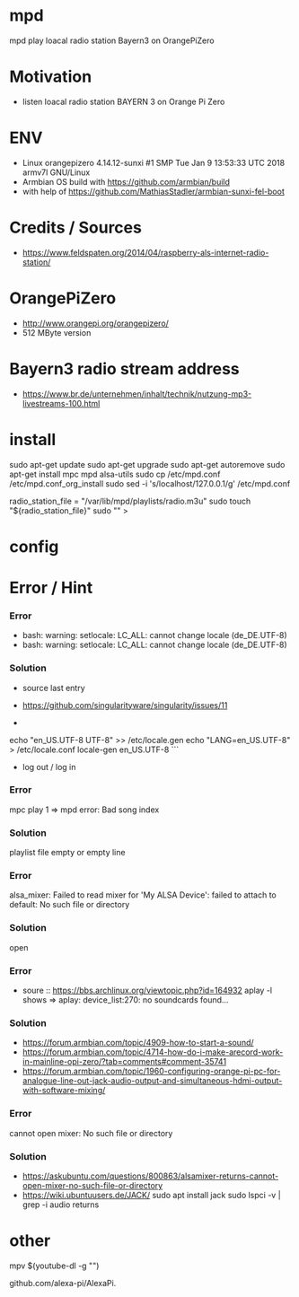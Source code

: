 # mpd
mpd play loacal radio station Bayern3 on OrangePiZero

# Motivation 
- listen loacal radio station BAYERN 3 on Orange Pi Zero


# ENV
- Linux orangepizero 4.14.12-sunxi #1 SMP Tue Jan 9 13:53:33 UTC 2018 armv7l GNU/Linux
- Armbian OS  build with  https://github.com/armbian/build
- with help of  https://github.com/MathiasStadler/armbian-sunxi-fel-boot




# Credits / Sources
- https://www.feldspaten.org/2014/04/raspberry-als-internet-radio-station/ 


# OrangePiZero
- http://www.orangepi.org/orangepizero/
- 512 MByte version


# Bayern3 radio stream address
- https://www.br.de/unternehmen/inhalt/technik/nutzung-mp3-livestreams-100.html


# install 

sudo apt-get update 
sudo apt-get upgrade
sudo apt-get autoremove
sudo apt-get install mpc mpd alsa-utils
sudo cp /etc/mpd.conf /etc/mpd.conf_org_install
sudo sed -i 's/localhost/127.0.0.1/g' /etc/mpd.conf

radio_station_file = "/var/lib/mpd/playlists/radio.m3u"
sudo touch "${radio_station_file}"
sudo "" > 




# config 






# Error / Hint

### Error
- bash: warning: setlocale: LC_ALL: cannot change locale (de_DE.UTF-8)
- bash: warning: setlocale: LC_ALL: cannot change locale (de_DE.UTF-8)

### Solution
- source last entry
- https://github.com/singularityware/singularity/issues/11

- ```echo "LC_ALL=en_US.UTF-8" >> /etc/environment
echo "en_US.UTF-8 UTF-8" >> /etc/locale.gen
echo "LANG=en_US.UTF-8" > /etc/locale.conf
locale-gen en_US.UTF-8 ```

- log out / log in


### Error
mpc play 1 => mpd error: Bad song index
### Solution
playlist file empty or empty line



### Error
alsa_mixer: Failed to read mixer for 'My ALSA Device': failed to attach to default: No such file or directory
### Solution
open




### Error
- soure :: https://bbs.archlinux.org/viewtopic.php?id=164932
aplay -l shows => aplay: device_list:270: no soundcards found...
### Solution

- https://forum.armbian.com/topic/4909-how-to-start-a-sound/
- https://forum.armbian.com/topic/4714-how-do-i-make-arecord-work-in-mainline-opi-zero/?tab=comments#comment-35741
- https://forum.armbian.com/topic/1960-configuring-orange-pi-pc-for-analogue-line-out-jack-audio-output-and-simultaneous-hdmi-output-with-software-mixing/


### Error
cannot open mixer: No such file or directory
### Solution
- https://askubuntu.com/questions/800863/alsamixer-returns-cannot-open-mixer-no-such-file-or-directory
- https://wiki.ubuntuusers.de/JACK/
sudo apt install jack
sudo lspci -v | grep -i audio returns



# other
mpv $(youtube-dl -g "<url>")


github.com/alexa-pi/AlexaPi. 